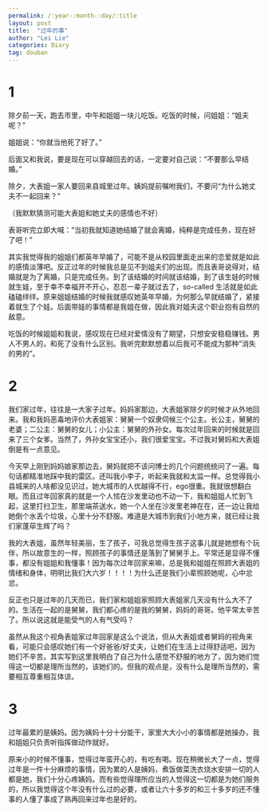 ```yaml
---
permalink: /:year-:month-:day/:title
layout: post
title:  "过年的事"
author: "Lei Lie"
categories: Diary
tag: douban
---
```


# 1

除夕前一天，跑去市里，中午和姐姐一块儿吃饭。吃饭的时候，问姐姐：“姐夫呢？”

姐姐说：“你就当他死了好了。”

后面又和我说，要是现在可以穿越回去的话，一定要对自己说：“不要那么早结婚。”

除夕，大表姐一家人要回来县城里过年。姨妈提前嘱咐我们，不要问“为什么她丈夫不一起回来？”

（我默默猜测可能大表姐和她丈夫的感情也不好）

表哥听完立即大喊：“当初我就知道她结婚了就会离婚，纯粹是完成任务，现在好了吧！”

其实我觉得我的姐姐们都英年早婚了，可能不是从校园里面走出来的恋爱就是如此的感情淡薄吧。反正过年的时候我总是见不到姐夫们的出现。而且表哥说得对，结婚就是为了离婚，只是完成任务。到了该结婚的时间就该结婚，到了该生娃的时候就生娃，至于幸不幸福开不开心，忍忍一辈子就过去了，so-called 生活就是如此磕磕绊绊。原来姐姐结婚的时候我就感叹她英年早婚，为何那么早就结婚了，紧接着就生了个娃。后面带娃的事情都是我姐在做，因此我对姐夫这个职业抱有自然的敌意。

吃饭的时候姐姐和我说，感叹现在已经对爱情没有了期望，只想安安稳稳赚钱。男人不男人的，和死了没有什么区别。我听完默默想着以后我可不能成为那种“消失的男的”。

# 2

我们家过年，往往是一大家子过年。妈妈家那边，大表姐家除夕的时候才从外地回来。我和我妈恶毒地评价大表姐家：舅舅一个奴隶伺候三个公主。长公主，舅舅的老婆；二公主：舅舅的女儿；小公主：舅舅的外孙女。每次过年回来的时候就是回来了三个女爹。当然了，外孙女宝宝还小，我们很爱宝宝。不过我对舅妈和大表姐倒是有一点意见。

今天早上刚到妈妈娘家那边去，舅妈就把不该问博士的几个问题统统问了一遍。每句话都精准地踩中我的雷区。还叫我小李子，听起来我就和太监一样。总觉得我小县城来的人啥都没见识过，她大城市的人优越得不行，ego很重。我就很想翻白眼。而且过年回家真的就是一个人怵在沙发里动也不动一下，我和姐姐人忙到飞起，这里打扫卫生，那里端茶送水，她一个人坐在沙发里老神在在，还一边让我给她倒个水丢个垃圾，心里十分不舒服。难道是大城市到我们小地方来，就已经让我们家蓬荜生辉了吗？

我的大表姐，虽然年轻美丽，生了孩子，可我总觉得生孩子这事儿就是她想有个玩伴，所以故意生的一样，照顾孩子的事情还是落到了舅舅手上。平常还是显得不懂事，都没有姐姐和我懂事！因为每次过年回家来嘛，总是我和姐姐在照顾大表姐的情绪和身体，明明比我们大六岁！！！！为什么还是我们小辈照顾她呢，心中忿忿。

反正也只是过年的几天而已，我们家和姐姐家照顾大表姐家几天没有什么大不了的。生活在一起的是舅舅，我们都心疼的是我的舅舅，妈妈的哥哥。他平常太辛苦了。所以说这就是能受气的人有气受吗？

虽然从我这个视角表姐家过年回家是这么个说法，但从大表姐或者舅妈的视角来看，可能只会感叹她们有一个好爸爸/好丈夫，让她们在生活上过得舒适吧，因为她们不辛苦。其实写到这里我明白了自己为什么感觉不舒服的地方了，因为她们觉得这一切都是理所当然的，该她们的。但我的观点是，没有什么是理所当然的，需要相互尊重相互体谅。

# 3 

过年最累的是姨妈。因为姨妈十分十分能干，家里大大小小的事情都是她操办，我和姐姐只负责听指挥做动作就好。

原来小的时候不懂事，觉得过年蛮开心的，有吃有喝。现在稍微长大了一点，觉得过年是一件十分麻烦的事情，因为累的人是姨妈，煮饭做菜洗衣烧水安排一切的人都是她，我们十分心疼姨妈。而有些觉得理所应当的人觉得这一切都是为她们服务的，所以我觉得这个年没有什么过的必要，或者让六十多岁的和三十多岁的还不懂事的人懂了事成了熟再回来过年也是好的。